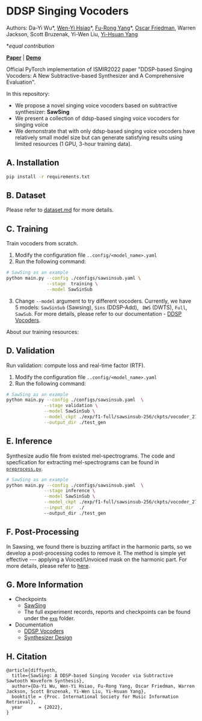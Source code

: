 # DDSP Singing Vocoders
Authors: Da-Yi Wu\*, [Wen-Yi Hsiao](https://github.com/wayne391)\*, [Fu-Rong Yang](https://github.com/furongyang)\*, [Oscar Friedman](https://github.com/OscarFree), Warren Jackson, Scott Bruzenak, Yi-Wen Liu, [Yi-Hsuan Yang](https://github.com/affige)
 
 **equal contribution*
 
 
[**Paper**](./docs/ismir_22_sawsing.pdf) | [**Demo**](https://ddspvocoder.github.io/ismir-demo/) 


Official PyTorch implementation of ISMIR2022 paper "DDSP-based Singing Vocoders: A New Subtractive-based Synthesizer and A Comprehensive Evaluation".

In this repository:
* We propose a novel singing voice vocoders based on subtractive synthesizer: **SawSing**
* We present a collection of ddsp-based singing voice vocoders for singing voice
* We demonstrate that with only ddsp-based singing voice vocoders have relatively small model size but can generate satisfying results using limited resources (1 GPU, 3-hour training data).

## A. Installation
```bash
pip install -r requirements.txt 
```
## B. Dataset
Please refer to [dataset.md](./docs/dataset.md) for more details.

## C. Training

Train vocoders from scratch. 
1. Modify the configuration file `..config/<model_name>.yaml`
2. Run the following command:
```bash
# SawSing as an example
python main.py --config ./configs/sawsinsub.yaml \
               --stage  training \
               --model SawSinSub
```
3. Change `--model` argument to try different vocoders. Currently, we have 5 models: `SawSinSub` (Sawsing), `Sins` (DDSP-Add), ` DWS` (DWTS), `Full`, ` SawSub`. For more details, please refer to our documentation - [DDSP Vocoders](./docs/ddsp_vocoders.md).

About our training resources:
<GPU>

## D. Validation
Run validation: compute loss and real-time factor (RTF).

1. Modify the configuration file  `..config/<model_name>.yaml`
2. Run the following command:

```bash
# SawSing as an example
python main.py --config ./configs/sawsinsub.yaml  \
              --stage validation \
              --model SawSinSub \
              --model_ckpt ./exp/f1-full/sawsinsub-256/ckpts/vocoder_27740_70.0_params.pt \
              --output_dir ./test_gen
```
## E. Inference
Synthesize audio file from existed mel-spectrograms. The code and specfication for extracting mel-spectrograms can be found in [`preprocess.py`](./preprocess.py). 

```bash
# SawSing as an example
python main.py --config ./configs/sawsinsub.yaml  \
              --stage inference \
              --model SawSinSub \
              --model_ckpt ./exp/f1-full/sawsinsub-256/ckpts/vocoder_27740_70.0_params.pt \
              --input_dir  ./
              --output_dir ./test_gen
```

## F. Post-Processing
In Sawsing, we found there is buzzing artifact in the harmonic parts, so we develop a post-processing codes to remove it. The method is simple yet effective --- applying a Voiced/Unvoiced mask on the harmonic part. For more details, please refer to [here](./postprocessing/).


## G. More Information
* Checkpoints
  * [SawSing](./exp/f1-full/sawsinsub-256/ckpts/)
  * The full experiment records, reports and checkpoints can be found under the [`exp`](./exp/) folder.
* Documentation
  * [DDSP Vocoders](./docs/ddsp_vocoders.md)
  * [Synthesizer Design](./docs/synth_demo.ipynb)

## H. Citation
```
@article{diffsynth,
  title={SawSing: A DDSP-based Singing Vocoder via Subtractive Sawtooth Waveform Synthesis},
  author={Da-Yi Wu, Wen-Yi Hsiao, Fu-Rong Yang, Oscar Friedman, Warren Jackson, Scott Bruzenak, Yi-Wen Liu, Yi-Hsuan Yang},
  booktitle = {Proc. International Society for Music Information Retrieval},
  year      = {2022},
}
```


